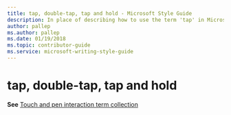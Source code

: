 ```yaml
---
title: tap, double-tap, tap and hold - Microsoft Style Guide
description: In place of describing how to use the term 'tap' in Microsoft content, this article provides a link to the touch and pen interaction term collection topic.
author: pallep
ms.author: pallep
ms.date: 01/19/2018
ms.topic: contributor-guide
ms.service: microsoft-writing-style-guide
---
```


# tap, double-tap, tap and hold

**See** [Touch and pen interaction term collection](~/a-z-word-list-term-collections/term-collections/touch-pen-interaction-terms.md)
